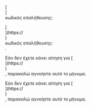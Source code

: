 [<br host>]<br action>κωδικός επαλήθευσης:<br code>

[<br host>](https://<br host>)<br action>κωδικός επαλήθευσης:<br code>.

Εάν δεν έχετε κάνει αίτηση για [<br host>](https://<br host>)<br action>, παρακαλώ αγνοήστε αυτό το μήνυμα.

Εάν δεν έχετε κάνει αίτηση για [<br host>](https://<br host>)<br action>, παρακαλώ αγνοήστε αυτό το μήνυμα.
